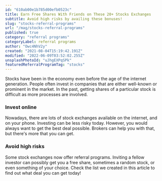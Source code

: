 ```yaml
---
id: "610ab00e1b785d00efb0523c"
title: Earn Free Shares With Friends on These 20+ Stocks Exchanges
subtitle: Avoid high risks by availing these bonuses!
slug: "stocks-referral-programs"
url: "/mag/stocks-referral-programs"
published: true
category: "referral programs"
categoryLabel: referral programs
author: "Owc4NhV2y"
created: "2021-08-04T15:19:42.191Z"
modified: "2022-06-09T03:52:02.255Z"
unsplashPhotoId: "uJhgEXPqSPk"
featuredReferralProgramTag: "stocks"
---
```

Stocks have been in the economy even before the age of the internet generation. People often invest in companies that are either well-known or prominent in the market. In the past, getting shares of a particular stock is difficult as more processes are involved.

### **Invest online**

Nowadays, there are lots of stock exchanges available on the internet, and on your phone. Investing can be less risky today. However, you would always want to get the best deal possible. Brokers can help you with that, but there's more that you can get.

### **Avoid high risks**

Some stock exchanges now offer referral programs. Inviting a fellow investor can possibly get you a free share, sometimes a random stock, or even something of your choice. Check the list we created in this article to find out what deal you can get today!